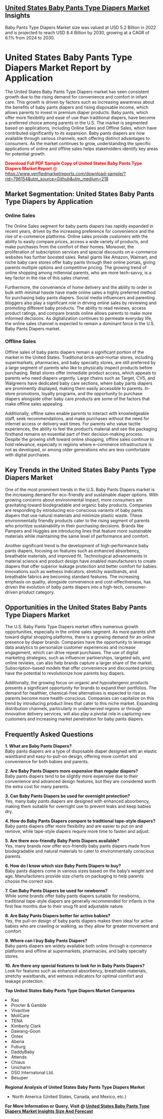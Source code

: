 <h2><a href="https://www.verifiedmarketreports.com/download-sample/?rid=796154&amp;utm_source=Github&amp;utm_medium=218" target="_blank">United States Baby Pants Type Diapers Market</a> Insights</h2><p>Baby Pants Type Diapers Market size was valued at USD 5.2 Billion in 2022 and is projected to reach USD 8.4 Billion by 2030, growing at a CAGR of 6.1% from 2024 to 2030.</p><p><h1>United States Baby Pants Type Diapers Market Report by Application</h1> <p>The United States Baby Pants Type Diapers market has seen consistent growth due to the rising demand for convenience and comfort in infant care. This growth is driven by factors such as increasing awareness about the benefits of baby pants diapers and rising disposable income, which allows parents to invest in premium diaper products. Baby pants, which offer more flexibility and ease of use than traditional diapers, have become a preferred choice among parents in the U.S. The market is segmented based on applications, including Online Sales and Offline Sales, which have contributed significantly to its expansion. Baby pants diapers are now available through various channels, each offering distinct advantages to consumers. As the market continues to grow, understanding the specific applications of online and offline sales helps stakeholders identify key areas for potential growth. <p><span class=""><span style="color: #ff0000;"><strong>Download Full PDF Sample Copy of United States Baby Pants Type Diapers Market Report</strong> @ </span><a href="https://www.verifiedmarketreports.com/download-sample/?rid=796154&amp;utm_source=Github&amp;utm_medium=218" target="_blank">https://www.verifiedmarketreports.com/download-sample/?rid=796154&amp;utm_source=Github&amp;utm_medium=218</a></span></p></p> <h2>Market Segmentation: United States Baby Pants Type Diapers by Application</h2> <h3>Online Sales</h3> <p>The Online Sales segment for baby pants diapers has rapidly expanded in recent years, driven by the increasing preference for convenience and the rise of e-commerce platforms. Online sales provide customers with the ability to easily compare prices, access a wide variety of products, and make purchases from the comfort of their homes. Moreover, the proliferation of subscription services and special discounts on e-commerce websites has further boosted sales. Retail giants like Amazon, Walmart, and niche baby care stores offer baby pants through their online portals, giving parents multiple options and competitive pricing. The growing trend of online shopping among millennial parents, who are more tech-savvy, is a key factor in the rise of this sales channel. <p>Furthermore, the convenience of home delivery and the ability to order in bulk with minimal hassle have made online sales a highly preferred method for purchasing baby pants diapers. Social media influencers and parenting bloggers also play a significant role in driving online sales by reviewing and promoting different baby products. The ability to read reviews, access product ratings, and compare brands online allows parents to make more informed decisions. As digitalization continues to permeate everyday life, the online sales channel is expected to remain a dominant force in the U.S. Baby Pants Diapers market.</p> <h3>Offline Sales</h3> <p>Offline sales of baby pants diapers remain a significant portion of the market in the United States. Traditional brick-and-mortar stores, including supermarkets, pharmacies, and baby specialty stores, are still preferred by a large segment of parents who like to physically inspect products before purchasing. Retail stores offer immediate product access, which appeals to parents who need diapers urgently. Large chains such as Target, CVS, and Walgreens have dedicated baby care sections, where baby pants diapers are prominently displayed, making them easily accessible to parents. In-store promotions, loyalty programs, and the opportunity to purchase diapers alongside other baby care products are some of the factors that make offline sales appealing. <p>Additionally, offline sales enable parents to interact with knowledgeable staff, seek recommendations, and make purchases without the need for internet access or delivery wait times. For parents who value tactile experiences, the ability to feel the product’s material and see the packaging firsthand remains an essential part of their decision-making process. Despite the growing shift toward online shopping, offline sales continue to hold relevance, especially in regions where e-commerce infrastructure is not as developed, or among older generations who are less comfortable with digital purchases.</p> <h2>Key Trends in the United States Baby Pants Type Diapers Market</h2> <p>One of the most prominent trends in the U.S. Baby Pants Diapers market is the increasing demand for eco-friendly and sustainable diaper options. With growing concerns about environmental impact, more consumers are gravitating toward biodegradable and organic baby products. Companies are responding by introducing eco-conscious variants of baby pants diapers that use natural materials and minimize plastic waste. These environmentally friendly products cater to the rising segment of parents who prioritize sustainability in their purchasing decisions. Brands like Pampers and Huggies are introducing lines that feature more sustainable materials while maintaining the same level of performance and comfort.</p> <p>Another significant trend is the development of high-performance baby pants diapers, focusing on features such as enhanced absorbency, breathable materials, and improved fit. Technological advancements in material science and product design have enabled manufacturers to create diapers that offer superior leakage protection and better comfort for babies. Innovations such as wetness indicators, stretchy waistbands, and breathable fabrics are becoming standard features. The increasing emphasis on quality, alongside convenience and cost-effectiveness, has driven the evolution of baby pants diapers into a high-tech, consumer-driven product category.</p> <h2>Opportunities in the United States Baby Pants Type Diapers Market</h2> <p>The U.S. Baby Pants Type Diapers market offers numerous growth opportunities, especially in the online sales segment. As more parents shift toward digital shopping platforms, there is a growing demand for an online presence by diaper brands. Companies have the opportunity to leverage data analytics to personalize customer experiences and increase engagement, which can drive repeat purchases. The use of digital marketing strategies, such as influencer partnerships, targeted ads, and online reviews, can also help brands capture a larger share of the market. Subscription-based models that offer convenience and discounted pricing have the potential to revolutionize how parents buy diapers.</p> <p>Additionally, the growing focus on organic and hypoallergenic products presents a significant opportunity for brands to expand their portfolios. The demand for healthier, chemical-free alternatives is expected to rise as parents become more health-conscious. Companies can capitalize on this trend by introducing product lines that cater to this niche market. Expanding distribution channels, particularly in underserved regions or through innovative delivery services, will also play a pivotal role in capturing new customers and increasing market penetration for baby pants diapers.</p> <h2>Frequently Asked Questions</h2> <p><strong>1. What are Baby Pants Diapers?</strong><br>Baby pants diapers are a type of disposable diaper designed with an elastic waistband and easy-to-pull-on design, offering more comfort and convenience for both babies and parents.</p> <p><strong>2. Are Baby Pants Diapers more expensive than regular diapers?</strong><br>Baby pants diapers tend to be slightly more expensive due to their convenience and advanced design features, but they are considered worth the extra cost for many parents.</p> <p><strong>3. Can Baby Pants Diapers be used for overnight protection?</strong><br>Yes, many baby pants diapers are designed with enhanced absorbency, making them suitable for overnight use to prevent leaks and keep babies dry.</p> <p><strong>4. How do Baby Pants Diapers compare to traditional tape-style diapers?</strong><br>Baby pants diapers offer more flexibility and are easier to put on and remove, while tape-style diapers require more time to fasten and adjust.</p> <p><strong>5. Are there eco-friendly Baby Pants Diapers available?</strong><br>Yes, many brands now offer eco-friendly baby pants diapers made from biodegradable and natural materials to cater to environmentally conscious parents.</p> <p><strong>6. How do I know which size Baby Pants Diapers to buy?</strong><br>Baby pants diapers come in various sizes based on the baby’s weight and age. Manufacturers provide size charts on packaging to help parents choose the correct size.</p> <p><strong>7. Can Baby Pants Diapers be used for newborns?</strong><br>While some brands offer baby pants diapers suitable for newborns, traditional tape-style diapers are generally recommended for infants in the first few months due to their snug fit and adjustable nature.</p> <p><strong>8. Are Baby Pants Diapers better for active babies?</strong><br>Yes, the pull-on design of baby pants diapers makes them ideal for active babies who are crawling or walking, as they allow for greater movement and comfort.</p> <p><strong>9. Where can I buy Baby Pants Diapers?</strong><br>Baby pants diapers are widely available both online through e-commerce platforms and offline at supermarkets, pharmacies, and baby specialty stores.</p> <p><strong>10. Are there any special features to look for in Baby Pants Diapers?</strong><br>Look for features such as enhanced absorbency, breathable materials, stretchy waistbands, and wetness indicators for optimal comfort and leakage protection.</p> </p><p><strong>Top United States Baby Pants Type Diapers Market Companies</strong></p><div data-test-id=""><p><li>Kao</li><li> Procter & Gamble</li><li> Vivactive</li><li> MoliCare</li><li> TENA</li><li> Kimberly Clark</li><li> Dawang-Goon</li><li> Ontex</li><li> Abena</li><li> Fuburg</li><li> DaddyBaby</li><li> Attends</li><li> Chiaus</li><li> Unicharm</li><li> DSG Internatonal Ltd.</li><li> Besuper</li></p><div><strong>Regional Analysis of&nbsp;United States Baby Pants Type Diapers Market</strong></div><ul><li dir="ltr"><p dir="ltr">North America&nbsp;(United States, Canada, and Mexico, etc.)</p></li></ul><p><strong>For More Information or Query, Visit @&nbsp;</strong><strong><a href="https://www.verifiedmarketreports.com/product/baby-pants-type-diapers-market/?utm_source=Github&amp;utm_medium=218" target="_blank">United States Baby Pants Type Diapers Market Insights Size And Forecast</a></strong></p></div>
